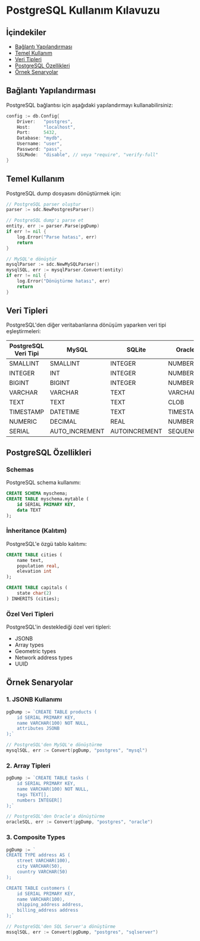 # PostgreSQL Kullanım Kılavuzu

## İçindekiler
- [Bağlantı Yapılandırması](#bağlantı-yapılandırması)
- [Temel Kullanım](#temel-kullanım)
- [Veri Tipleri](#veri-tipleri)
- [PostgreSQL Özellikleri](#postgresql-özellikleri)
- [Örnek Senaryolar](#örnek-senaryolar)

## Bağlantı Yapılandırması

PostgreSQL bağlantısı için aşağıdaki yapılandırmayı kullanabilirsiniz:

```go
config := db.Config{
    Driver:   "postgres",
    Host:     "localhost",
    Port:     5432,
    Database: "mydb",
    Username: "user",
    Password: "pass",
    SSLMode:  "disable", // veya "require", "verify-full"
}
```

## Temel Kullanım

PostgreSQL dump dosyasını dönüştürmek için:

```go
// PostgreSQL parser oluştur
parser := sdc.NewPostgresParser()

// PostgreSQL dump'ı parse et
entity, err := parser.Parse(pgDump)
if err != nil {
    log.Error("Parse hatası", err)
    return
}

// MySQL'e dönüştür
mysqlParser := sdc.NewMySQLParser()
mysqlSQL, err := mysqlParser.Convert(entity)
if err != nil {
    log.Error("Dönüştürme hatası", err)
    return
}
```

## Veri Tipleri

PostgreSQL'den diğer veritabanlarına dönüşüm yaparken veri tipi eşleştirmeleri:

| PostgreSQL Veri Tipi | MySQL | SQLite | Oracle | SQL Server |
|---------------------|-------|---------|---------|------------|
| SMALLINT           | SMALLINT | INTEGER | NUMBER | SMALLINT |
| INTEGER            | INT    | INTEGER | NUMBER | INT      |
| BIGINT             | BIGINT | INTEGER | NUMBER | BIGINT   |
| VARCHAR            | VARCHAR| TEXT    | VARCHAR2| VARCHAR  |
| TEXT               | TEXT   | TEXT    | CLOB   | TEXT     |
| TIMESTAMP          | DATETIME| TEXT   | TIMESTAMP| DATETIME |
| NUMERIC            | DECIMAL| REAL    | NUMBER | DECIMAL  |
| SERIAL             | AUTO_INCREMENT | AUTOINCREMENT | SEQUENCE | IDENTITY |

## PostgreSQL Özellikleri

### Schemas

PostgreSQL schema kullanımı:
```sql
CREATE SCHEMA myschema;
CREATE TABLE myschema.mytable (
    id SERIAL PRIMARY KEY,
    data TEXT
);
```

### İnheritance (Kalıtım)

PostgreSQL'e özgü tablo kalıtımı:
```sql
CREATE TABLE cities (
    name text,
    population real,
    elevation int
);

CREATE TABLE capitals (
    state char(2)
) INHERITS (cities);
```

### Özel Veri Tipleri

PostgreSQL'in desteklediği özel veri tipleri:
- JSONB
- Array types
- Geometric types
- Network address types
- UUID

## Örnek Senaryolar

### 1. JSONB Kullanımı

```go
pgDump := `CREATE TABLE products (
    id SERIAL PRIMARY KEY,
    name VARCHAR(100) NOT NULL,
    attributes JSONB
);`

// PostgreSQL'den MySQL'e dönüştürme
mysqlSQL, err := Convert(pgDump, "postgres", "mysql")
```

### 2. Array Tipleri

```go
pgDump := `CREATE TABLE tasks (
    id SERIAL PRIMARY KEY,
    name VARCHAR(100) NOT NULL,
    tags TEXT[],
    numbers INTEGER[]
);`

// PostgreSQL'den Oracle'a dönüştürme
oracleSQL, err := Convert(pgDump, "postgres", "oracle")
```

### 3. Composite Types

```go
pgDump := `
CREATE TYPE address AS (
    street VARCHAR(100),
    city VARCHAR(50),
    country VARCHAR(50)
);

CREATE TABLE customers (
    id SERIAL PRIMARY KEY,
    name VARCHAR(100),
    shipping_address address,
    billing_address address
);`

// PostgreSQL'den SQL Server'a dönüştürme
mssqlSQL, err := Convert(pgDump, "postgres", "sqlserver")
``` 